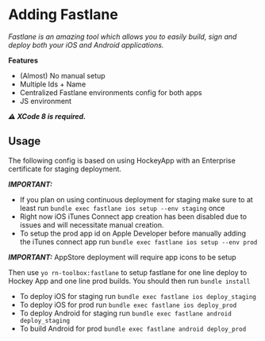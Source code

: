 # Adding Fastlane

*Fastlane is an amazing tool which allows you to easily build, sign and deploy both your iOS and Android applications.*

**Features**
- (Almost) No manual setup
- Multiple Ids + Name
- Centralized Fastlane environments config for both apps
- JS environment

***:warning: XCode 8 is required.***

## Usage

The following config is based on using HockeyApp with an Enterprise certificate for staging deployment.

***IMPORTANT:***
- If you plan on using continuous deployment for staging make sure to at least run `bundle exec fastlane ios setup --env staging` once
- Right now iOS iTunes Connect app creation has been disabled due to issues and will necessitate manual creation.
- To setup the prod app id on Apple Developer before manually adding the iTunes connect app run `bundle exec fastlane ios setup --env prod`

***IMPORTANT:*** AppStore deployment will require app icons to be setup

Then use `yo rn-toolbox:fastlane` to setup fastlane for one line deploy to Hockey App and one line prod builds.
You should then run `bundle install`

- To deploy iOS for staging run `bundle exec fastlane ios deploy_staging`
- To deploy iOS for prod run `bundle exec fastlane ios deploy_prod`
- To deploy Android for staging run `bundle exec fastlane android deploy_staging`
- To build Android for prod `bundle exec fastlane android deploy_prod`
